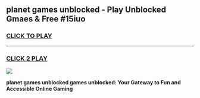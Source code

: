 
## planet games unblocked - Play Unblocked Gmaes & Free #15iuo
<h3>
<a href="https://news.freeplayer.one?title=planet_games_unblocked&ref=03M">CLICK TO PLAY</a></h3>
<hr>

<h3>
<a href="https://news.freeplayer.one?title=planet_games_unblocked&ref=03M">CLICK 2 PLAY</a>
  
</h3>

<a href="https://news.freeplayer.one?title=planet_games_unblocked&ref=03M"><img src="https://clearcache.store/games.png"></a>


**planet games unblocked games unblocked: Your Gateway to Fun and Accessible Online Gaming**
